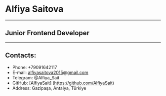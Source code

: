 # Alfiya Saitova
---
## Junior Frontend Developer
---
## Contacts:
- Phone: +79091642117
- E-mail: alfiyasaitova2015@gmail.com
- Telegram: @Alfiya_Sait
- GitHub: [AlfiyaSait] (https://github.com/AlfiyaSait)
- Address: Gazipaşa, Antalya, Türkiye
